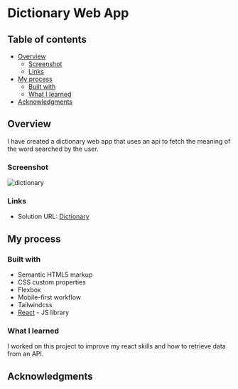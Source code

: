 # Dictionary Web App

## Table of contents

- [Overview](#overview)
  - [Screenshot](#screenshot)
  - [Links](#links)
- [My process](#my-process)
  - [Built with](#built-with)
  - [What I learned](#what-i-learned)
- [Acknowledgments](#acknowledgments)

## Overview

I have created a dictionary web app that uses an api to fetch the meaning of the word searched by the user.

### Screenshot

![dictionary](https://user-images.githubusercontent.com/97782641/218122281-a864eba4-eeb6-4c22-b618-365e573a07e7.PNG)

### Links

- Solution URL: [Dictionary](https://dictionary-web-app-eosin.vercel.app/)

## My process

### Built with

- Semantic HTML5 markup
- CSS custom properties
- Flexbox
- Mobile-first workflow
- Tailwindcss
- [React](https://reactjs.org/) - JS library

### What I learned

I worked on this project to improve my react skills and how to retrieve data from an API.

## Acknowledgments
